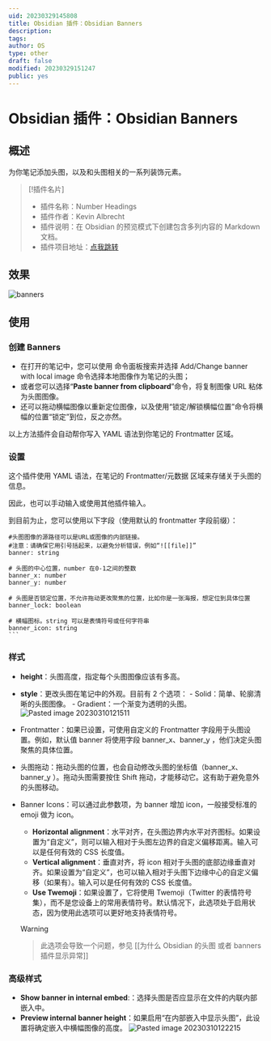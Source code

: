 ```yaml
---
uid: 20230329145808
title: Obsidian 插件：Obsidian Banners
description:
tags:
author: OS
type: other
draft: false
modified: 20230329151247
public: yes
---
```


# Obsidian 插件：Obsidian Banners

## 概述

为你笔记添加头图，以及和头图相关的一系列装饰元素。

> [!插件名片]
>
> -   插件名称：Number Headings
> -   插件作者：Kevin Albrecht
> -   插件说明：在 Obsidian 的预览模式下创建包含多列内容的 Markdown 文档。
> -   插件项目地址：[点我跳转](https://github.com/onlyafly/number-headings-obsidian)

## 效果

![banners](https://s1.vika.cn/space/2023/03/15/8c28a4821fc3400dbe57b1aa8b564b20)

## 使用

### 创建 Banners

-   在打开的笔记中，您可以使用 命令面板搜索并选择
    Add/Change banner with local image 命令选择本地图像作为笔记的头图；
-   或者您可以选择“**Paste banner from clipboard**”命令，将复制图像 URL 粘体为头图图像。
-   还可以拖动横幅图像以重新定位图像，以及使用“锁定/解锁横幅位置”命令将横幅的位置“锁定”到位，反之亦然。

以上方法插件会自动帮你写入 YAML 语法到你笔记的 Frontmatter 区域。

### 设置

这个插件使用 YAML 语法，在笔记的 Frontmatter/元数据 区域来存储关于头图的信息。

因此，也可以手动输入或使用其他插件输入。

到目前为止，您可以使用以下字段（使用默认的 frontmatter 字段前缀）：

````语法
#头图图像的源路径可以是URL或图像的内部链接。
#注意：请确保它用引号括起来，以避免分析错误，例如“![[file]]”
banner: string

# 头图的中心位置，number 在0-1之间的整数
banner_x: number
banner_y: number

# 头图是否锁定位置，不允许拖动更改聚焦的位置，比如你是一张海报，想定位到具体位置
banner_lock: boolean

# 横幅图标。string 可以是表情符号或任何字符串
banner_icon: string
```
````

### 样式

-   **height**：头图高度，指定每个头图图像应该有多高。
-   **style**：更改头图在笔记中的外观。目前有 2 个选项： - Solid：简单、轮廓清晰的头图图像。 - Gradient：一个渐变为透明的头图。
    ![Pasted image 20230310121511](https://s1.vika.cn/space/2023/03/15/dd9c30ea6c3b42909e37692cfa7c953a)

-   Frontmatter：如果已设置，可使用自定义的 Frontmatter 字段用于头图设置。例如，默认值 banner 将使用字段 banner_x、banner_y ，他们决定头图聚焦的具体位置。
-   头图拖动：拖动头图的位置，也会自动修改头图的坐标值（banner_x、banner_y ）。拖动头图需要按住 Shift 拖动，才能移动它。这有助于避免意外的头图移动。
-   Banner Icons：可以通过此参数项，为 banner 增加 icon，一般接受标准的 emoji 做为 icon。

    -   **Horizontal alignment**：水平对齐，在头图边界内水平对齐图标。如果设置为“自定义”，则可以输入相对于头图左边界的自定义偏移距离。输入可以是任何有效的 CSS 长度值。
    -   **Vertical alignment**：垂直对齐，将 icon 相对于头图的底部边缘垂直对齐。如果设置为“自定义”，也可以输入相对于头图下边缘中心的自定义偏移（如果有）。输入可以是任何有效的 CSS 长度值。
    -   **Use Twemoji**：如果设置了，它将使用 Twemoji（Twitter 的表情符号集），而不是您设备上的常用表情符号。默认情况下，此选项处于启用状态，因为使用此选项可以更好地支持表情符号。

    > [!WARNING]

    > 此选项会导致一个问题，参见 [[为什么 Obsidian 的头图 或者 banners 插件显示异常]]

### 高级样式

-   **Show banner in internal embed**:：选择头图是否应显示在文件的内联内部嵌入中。
-   **Preview internal banner height**：如果启用“在内部嵌入中显示头图”，此设置将确定嵌入中横幅图像的高度。
    ![Pasted image 20230310122215](https://s1.vika.cn/space/2023/03/15/0d4226e2e0ed40d593fd7b5823d889cc)
